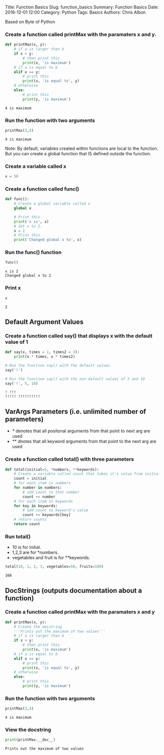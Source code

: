 Title: Function Basics
Slug: function_basics
Summary: Function Basics
Date: 2016-12-01 12:00
Category: Python
Tags: Basics
Authors: Chris Albon



Based on Byte of Python

### Create a function called printMax with the paramaters x and y.


```python
def printMax(x, y):
    # if a is larger than b
    if x > y:
        # then print this
        print(x, 'is maximum')
    # if a is equal to b
    elif x == y:
        # print this
        print(x, 'is equal to', y)
    # otherwise
    else:
        # print this
        print(y, 'is maximum')
```

    4 is maximum


### Run the function with two arguments


```python
printMax(3,4)
```

    4 is maximum


Note: By default, variables created within functions are local to the function. But you can create a global function that IS defined outside the function.

### Create a variable called x


```python
x = 50
```

### Create a function called func()


```python
def func():
    # Create a global variable called x
    global x

    # Print this
    print('x is', x)
    # Set x to 2.
    x = 2
    # Print this
    print('Changed global x to', x)
```

### Run the func() function


```python
func()
```

    x is 2
    Changed global x to 2


### Print x


```python
x
```




    2



## Default Argument Values

### Create a function called say() that displays x with the default value of 1


```python
def say(x, times = 1, times2 = 3):
    print(x * times, x * times2)

# Run the function say() with the default values
say('!')

# Run the function say() with the non-default values of 5 and 10
say('!', 5, 10)
```

    ! !!!
    !!!!! !!!!!!!!!!


## VarArgs Parameters (i.e. unlimited number of parameters)
- \* denotes that all positonal arguments from that point to next arg are used
- \** dnotes that all keyword arguments from that point to the next arg are used

### Create a function called total() with three parameters


```python
def total(initial=5, *numbers, **keywords):
    # Create a variable called count that takes it's value from initial
    count = initial
    # for each item in numbers
    for number in numbers:
        # add count to that number
        count += number
    # for each item in keywords
    for key in keywords:
        # add count to keyword's value
        count += keywords[key]
    # return counts
    return count
```

### Run total()
- 10 is for initial.
- 1,2,3 are for *numbers.
- vegetables and fruit is for **keywords.


```python
total(10, 1, 2, 3, vegetables=50, fruits=100)
```




    166



## DocStrings (outputs documentation about a function)

### Create a function called printMax with the paramaters x and y


```python
def printMax(x, y):
    # Create the docstring
    '''Prints out the maximum of two values'''
    # if a is larger than b
    if x > y:
        # then print this
        print(x, 'is maximum')
    # if a is equal to b
    elif x == y:
        # print this
        print(x, 'is equal to', y)
    # otherwise
    else:
        # print this
        print(y, 'is maximum')
```

### Run the function with two arguments


```python
printMax(3,4)
```

    4 is maximum


###  View the docstring


```python
print(printMax.__doc__)
```

    Prints out the maximum of two values

